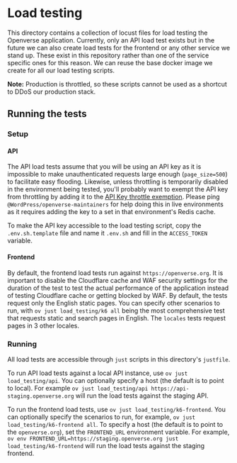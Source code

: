# Load testing

This directory contains a collection of locust files for load testing the
Openverse application. Currently, only an API load test exists but in the future
we can also create load tests for the frontend or any other service we stand up.
These exist in this repository rather than one of the service specific ones for
this reason. We can reuse the base docker image we create for all our load
testing scripts.

**Note:** Production is throttled, so these scripts cannot be used as a shortcut
to DDoS our production stack.

## Running the tests

### Setup

#### API

The API load tests assume that you will be using an API key as it is impossible
to make unauthenticated requests large enough (`page_size=500`) to facilitate
easy flooding. Likewise, unless throttling is temporarily disabled in the
environment being tested, you'll probably want to exempt the API key from
throttling by adding it to the
[API Key throttle exemption](https://github.com/WordPress/openverse-api/blob/c09fd7e16a8eb104c311e8d4f0da08238570067c/api/catalog/api/utils/throttle.py#L77).
Please ping `@WordPress/openverse-maintainers` for help doing this in live
environments as it requires adding the key to a set in that environment's Redis
cache.

To make the API key accessible to the load testing script, copy the
`.env.sh.template` file and name it `.env.sh` and fill in the `ACCESS_TOKEN`
variable.

#### Frontend

By default, the frontend load tests run against `https://openverse.org`. It is
important to disable the Cloudflare cache and WAF security settings for the
duration of the test to test the actual performance of the application instead
of testing Cloudflare cache or getting blocked by WAF. By default, the tests
request only the English static pages. You can specify other scenarios to run,
with `ov just load_testing/k6 all` being the most comprehensive test that
requests static and search pages in English. The `locales` tests request pages
in 3 other locales.

### Running

All load tests are accessible through `just` scripts in this directory's
`justfile`.

To run API load tests against a local API instance, use
`ov just load_testing/api`. You can optionally specify a host (the default is to
point to local). For example
`ov just load_testing/api https://api-staging.openverse.org` will run the load
tests against the staging API.

To run the frontend load tests, use `ov just load_testing/k6-frontend`. You can
optionally specify the scenarios to run, for example,
`ov just load_testing/k6-frontend all`. To specify a host (the default is to
point to the `openverse.org`), set the `FRONTEND_URL` environment variable. For
example,
`ov env FRONTEND_URL=https://staging.openverse.org just load_testing/k6-frontend`
will run the load tests against the staging frontend.
